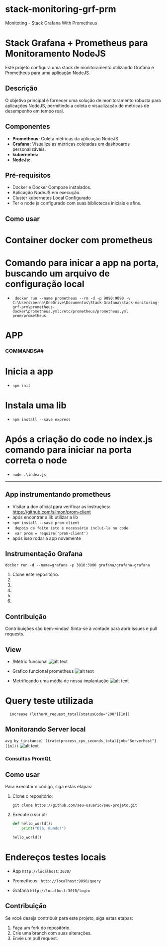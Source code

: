 # stack-monitoring-grf-prm
Monitoting - Stack Grafana With Prometheus


# Stack Grafana + Prometheus para Monitoramento NodeJS

Este projeto configura uma stack de monitoramento utilizando Grafana e Prometheus para uma aplicação NodeJS.

## Descrição

O objetivo principal é fornecer uma solução de monitoramento robusta para aplicações NodeJS, permitindo a coleta e visualização de métricas de desempenho em tempo real.

## Componentes

* **Prometheus:** Coleta métricas da aplicação NodeJS.
* **Grafana:** Visualiza as métricas coletadas em dashboards personalizáveis.
* **kubernetes:**
* **NodeJs:**  

## Pré-requisitos

* Docker e Docker Compose instalados.
* Aplicação NodeJS em execução.
* Cluster kubernetes Local Configurado
* Ter o node js configurado com suas bibliotecas iniciais e afins.


## Como usar

# Container docker com prometheus

# Comando para inicar a app na porta, buscando um arquivo de configuração local
 - ` docker run --name prometheus --rm -d -p 9090:9090 -v C:\Users\berna\OneDrive\Documentos\Stack-Grafana\stack-monitoring-grf-prm\prometheus-docker\prometheus.yml:/etc/prometheus/prometheus.yml prom/prometheus`

# APP
###  COMMANDS##
 
 # Inicia a app
 - ` npm init `  
 # Instala uma lib
 - ` npm install --save express `
 # Após a criação do code no index.js comando para iniciar na porta correta o node
 - ` node .\index.js `
------

## App instrumentando prometheus
-   Visitar a doc oficial para verificar as instruções: https://github.com/siimon/prom-client
-   após encontrar a lib utilizar a lib
- ` npm install --save prom-client `
-   ` depois de feito isto é necessário inclui-la no code`
-   ` var prom = require('prom-client')`
-   após isso rodar a app novamente 

## Instrumentação Grafana
 ` docker run -d --name=grafana -p 3010:3000 grafana/grafana-grafana `    

1.  Clone este repositório.
2.  
3.  
4.  
5.  
6.  

## Contribuição

Contribuições são bem-vindas! Sinta-se à vontade para abrir issues e pull requests.



## View
 - /Métric funcional
![alt text](image.png)

- Grafico funcional prometheus
![alt text](image-1.png)
- Metrificando uma média de nossa implantação
![alt text](image-2.png)
 # Query teste utilizada
 `  increase (lutherK_request_total{statusCode="200"}[1m])`

 ## Monitorando Server local
 `avg by (instance) (irate(process_cpu_seconds_total{job="ServerHost"}[1m]))`
 ![alt text](image-3.png)


 ### Consultas PromQL


## Como usar

Para executar o código, siga estas etapas:

1.  Clone o repositório:

    `git clone https://github.com/seu-usuario/seu-projeto.git`

2.  Execute o script:

    ```python
    def hello_world():
        print("Olá, mundo!")

    hello_world()
    ```

# Endereços testes locais
  - App
 `http://localhost:3030/` 

 - Prometheus
` http://localhost:9090/query` 
 
 - Grafana 
`http://localhost:3010/login` 

## Contribuição

Se você deseja contribuir para este projeto, siga estas etapas:

1.  Faça um fork do repositório.
2.  Crie uma branch com suas alterações.
3.  Envie um pull request.